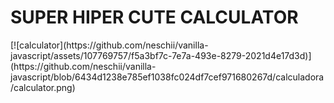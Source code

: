 <h1> SUPER HIPER CUTE CALCULATOR  </h1>
[![calculator](https://github.com/neschii/vanilla-javascript/assets/107769757/f5a3bf7c-7e7a-493e-8279-2021d4e17d3d)](https://github.com/neschii/vanilla-javascript/blob/6434d1238e785ef1038fc024df7cef971680267d/calculadora/calculator.png)
